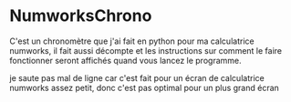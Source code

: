 # NumworksChrono
C'est un chronomètre que j'ai fait en python pour ma calculatrice numworks, il fait aussi décompte et les instructions sur comment le faire fonctionner seront affichés quand vous lancez le programme.

je saute pas mal de ligne car c'est fait pour un écran de calculatrice numworks assez petit, donc c'est pas optimal pour un plus grand écran
